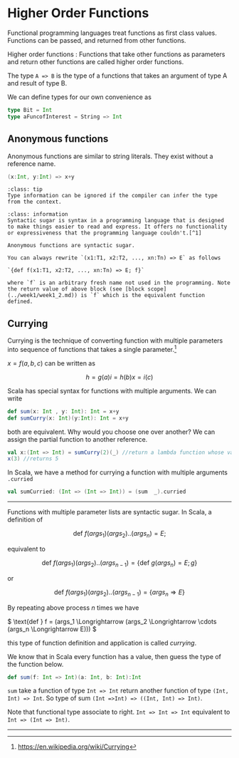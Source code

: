 # Higher Order Functions

Functional programming languages treat functions as first class values. Functions can be passed, and returned from other functions.

Higher order functions
: Functions that take other functions as parameters and return other functions are called higher order functions.

The type `A => B` is the type of a functions that takes an argument of type A and result of type B.

 We can define types for our own convenience as

 ```scala
type Bit = Int
type aFuncofInterest = String => Int
 ```
## Anonymous functions

Anonymous functions are similar to string literals. They exist without a reference name.


```scala
(x:Int, y:Int) => x+y

```

```{admonition}
:class: tip
Type information can be ignored if the compiler can infer the type from the context.
```

```{admonition} Syntactic Sugar
:class: information
Syntactic sugar is syntax in a programming language that is designed to make things easier to read and express. It offers no functionality or expressiveness that the programming language couldn't.[^1]

Anonymous functions are syntactic sugar.

You can always rewrite `(x1:T1, x2:T2, ..., xn:Tn) => E` as follows

`{def f(x1:T1, x2:T2, ..., xn:Tn) => E; f}`

where `f` is an arbitrary fresh name not used in the programming. Note the return value of above block (see [block scope](../week1/week1_2.md)) is `f` which is the equivalent function defined.

```

## Currying

Currying is the technique of converting function with multiple parameters into sequence of functions that takes a single parameter.[^2]

$x = f(a,b,c)$ can be written as

$$
h = g(a)
i = h(b)
x = i(c)
$$

Scala has special syntax for functions with multiple arguments. We can write

```scala
def sum(x: Int , y: Int): Int = x+y
def sumCurry(x: Int)(y:Int): Int = x+y
```

both are equivalent. Why would you choose one over another? We can assign the partial function to another reference.

```scala
val x:(Int => Int) = sumCurry(2)(_) //return a lambda function whose value is 2 + y
x(3) //returns 5
```

In Scala, we have a method for currying a function with multiple arguments `.curried`
```scala
val sumCurried: (Int => (Int => Int)) = (sum  _).curried
```
--------------------------------------------------------------------------------

Functions with multiple parameter lists are syntactic sugar. In Scala, a definition of

$$\text{def } f(args_1)(args_2)..(args_n) = E;$$

equivalent to

$$\text{def } f(args_1)(args_2)..(args_{n-1}) = \{ \text{def } g(args_n) = E; g \}$$

or

$$\text{def } f(args_1)(args_2)..(args_{n-1}) = \{ args_n \Longrightarrow E \}$$


By repeating above process $n$ times we have  

$ \text{def } f = (args_1 \Longrightarrow (args_2 \Longrightarrow \cdots (args_n \Longrightarrow E))) $


this type of function definition and application is called _currying_.

We know that in Scala every function has a value, then guess the type of the function below.

```scala
def sum(f: Int => Int)(a: Int, b: Int):Int

```
`sum` take a function of type `Int => Int` return another function  of type `(Int, Int) => Int`.
So type of sum `(Int =>Int) => ((Int, Int) => Int)`.

Note that functional type associate to right. `Int => Int => Int` equivalent to `Int => (Int => Int)`.

--------------------------------------------------------------------------------

[^1]: https://en.wikipedia.org/wiki/Syntactic_sugar
[^2]: https://en.wikipedia.org/wiki/Currying
